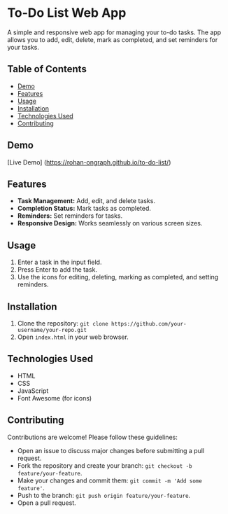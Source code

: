 # To-Do List Web App

A simple and responsive web app for managing your to-do tasks. The app allows you to add, edit, delete, mark as completed, and set reminders for your tasks.

## Table of Contents
- [Demo](#demo)
- [Features](#features)
- [Usage](#usage)
- [Installation](#installation)
- [Technologies Used](#technologies-used)
- [Contributing](#contributing)

## Demo
[Live Demo] (https://rohan-ongraph.github.io/to-do-list/)

## Features
- **Task Management:** Add, edit, and delete tasks.
- **Completion Status:** Mark tasks as completed.
- **Reminders:** Set reminders for tasks.
- **Responsive Design:** Works seamlessly on various screen sizes.

## Usage
1. Enter a task in the input field.
2. Press Enter to add the task.
3. Use the icons for editing, deleting, marking as completed, and setting reminders.

## Installation
1. Clone the repository: `git clone https://github.com/your-username/your-repo.git`
2. Open `index.html` in your web browser.

## Technologies Used
- HTML
- CSS
- JavaScript
- Font Awesome (for icons)

## Contributing
Contributions are welcome! Please follow these guidelines:
- Open an issue to discuss major changes before submitting a pull request.
- Fork the repository and create your branch: `git checkout -b feature/your-feature`.
- Make your changes and commit them: `git commit -m 'Add some feature'`.
- Push to the branch: `git push origin feature/your-feature`.
- Open a pull request.
